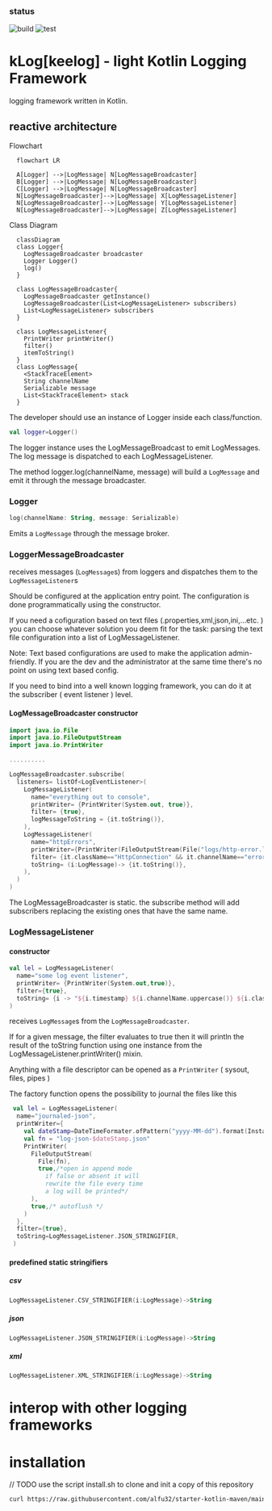### status
![build](https://github.com/alfu32/klog/actions/workflows/build.yml/badge.svg)
![test](https://github.com/alfu32/klog/actions/workflows/test.yml/badge.svg)

# kLog[keelog] - light Kotlin Logging Framework

logging framework written in Kotlin.

## reactive architecture

Flowchart
```mermaid
  flowchart LR

  A[Logger] -->|LogMessage| N[LogMessageBroadcaster]
  B[Logger] -->|LogMessage| N[LogMessageBroadcaster]
  C[Logger] -->|LogMessage| N[LogMessageBroadcaster]
  N[LogMessageBroadcaster]-->|LogMessage| X[LogMessageListener]
  N[LogMessageBroadcaster]-->|LogMessage| Y[LogMessageListener]
  N[LogMessageBroadcaster]-->|LogMessage| Z[LogMessageListener]
```

Class Diagram
```mermaid
  classDiagram
  class Logger{
    LogMessageBroadcaster broadcaster
    Logger Logger()
    log()
  }

  class LogMessageBroadcaster{
    LogMessageBroadcaster getInstance()
    LogMessageBroadcaster(List<LogMessageListener> subscribers)
    List<LogMessageListener> subscribers
  }

  class LogMessageListener{
    PrintWriter printWriter()
    filter()
    itemToString()
  }
  class LogMessage{
    <StackTraceElement>
    String channelName
    Serializable message
    List<StackTraceElement> stack
  }

```


The developer should use an instance of Logger
inside each class/function.

```kotlin
val logger=Logger()
```
The logger instance uses the LogMessageBroadcast to emit LogMessages.
The log message is dispatched to each LogMessageListener.

The method logger.log(channelName, message) will build a `LogMessage` and emit it through the message broadcaster.

### Logger

```kotlin
log(channelName: String, message: Serializable)
```

Emits a `LogMessage` through the message broker.

### LoggerMessageBroadcaster

receives messages (`LogMessage`s) from loggers and dispatches them to the `LogMessageListener`s

Should be configured at the application entry point.
The configuration is done programmatically using the constructor.

If you need a cofiguration based on text files (.properties,xml,json,ini,...etc. ) you can choose whatever solution you deem fit for the task:  parsing the text file configuration into a list of LogMessageListener.

Note: Text based configurations are used to make the application admin-friendly. If you are the dev and the administrator at the same time there's no point on using text based config.

If you need to bind into a well known logging framework, you can do it at the subscriber ( event listener ) level.

#### LogMessageBroadcaster constructor

```kotlin
import java.io.File
import java.io.FileOutputStream
import java.io.PrintWriter

..........

LogMessageBroadcaster.subscribe(
  listeners= listOf<LogEventListener>(
    LogMessageListener(
      name="everything out to console",
      printWriter= {PrintWriter(System.out, true)},
      filter= {true},
      logMessageToString = {it.toString()},
    ),
    LogMessageListener(
      name="httpErrors",
      printWriter={PrintWriter(FileOutputStream(File("logs/http-error.log"),true),true)},
      filter= {it.className=="HttpConnection" && it.channelName=="error"},
      toString= (i:LogMessage)-> {it.toString()},
    ),
  )
)
```

The LogMessageBroadcaster is static.
the subscribe method will add subscribers replacing the existing ones that have the same name.

### LogMessageListener
#### constructor

```kotlin
val lel = LogMessageListener(
  name="some log event listener",
  printWriter= {PrintWriter(System.out,true)},
  filter={true},
  toString= {i -> "${i.timestamp} ${i.channelName.uppercase()} ${i.className} ${i.methodName} ${i.filename}:${i.lineNumber} ${i.message.toString()}"},
)
```
receives `LogMessage`s from the `LogMessageBroadcaster`.

If for a given message, the filter evaluates to true then it will println the result of the toString function using one instance from the LogMessageListener.printWriter() mixin.

Anything with a file descriptor can be opened as a `PrintWriter` ( sysout, files, pipes )

The factory function opens the possibility to journal the files like this

```kotlin
 val lel = LogMessageListener(
  name="journaled-json",
  printWriter={
    val dateStamp=DateTimeFormater.ofPattern("yyyy-MM-dd").format(Instant.now())
    val fn = "log-json-$dateStamp.json"
    PrintWriter(
      FileOutputStream(
        File(fn),
        true,/*open in append mode
          if false or absent it will
          rewrite the file every time
          a log will be printed*/
      ),
      true,/* autoflush */
    )
  },
  filter={true},
  toString=LogMessageListener.JSON_STRINGIFIER,
 )
```

#### predefined static stringifiers
##### csv
```kotlin
LogMessageListener.CSV_STRINGIFIER(i:LogMessage)->String
```

##### json
```kotlin
LogMessageListener.JSON_STRINGIFIER(i:LogMessage)->String
```

##### xml
```kotlin
LogMessageListener.XML_STRINGIFIER(i:LogMessage)->String
```
# interop with other logging frameworks 
# installation
// TODO
use  the script install.sh to clone and init a copy of this repository

```bash
curl https://raw.githubusercontent.com/alfu32/starter-kotlin-maven/main/install.sh | sh -
```
